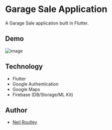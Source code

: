 # Garage Sale Application

A Garage Sale application built in Flutter.

## Demo

![image](./media/garage_sale_demo-vid.gif)

## Technology

- Flutter
- Google Authentication
- Google Maps
- Firebase (DB/Storage/ML Kit)

## Author

- [Neil Routley](https://github.com/neilroutley)
